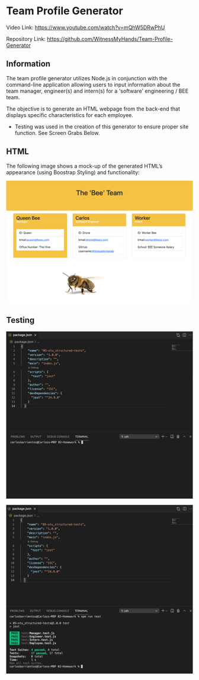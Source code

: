 # Team Profile Generator

Video Link: https://www.youtube.com/watch?v=mQhW5DRwPhU

Repository Link: https://github.com/WitnessMyHands/Team-Profile-Generator

## Information

The team profile generator utilizes Node.js in conjunction with the command-line application allowing users to input information about the team manager, engineer(s) and intern(s) for a 'software' engineering / BEE team.

The objective is to generate an HTML webpage from the back-end that displays specific characteristics for each employee.

* Testing was used in the creation of this generator to ensure proper site function. See Screen Grabs Below.

## HTML

The following image shows a mock-up of the generated HTML’s appearance (using Boostrap Styling) and functionality:

![HTML webpage titled “The 'BEE' Team” features three boxes listing employee names, titles, and other key info.](./assets/Home.jpg)

## Testing

![package.json file in place to run test(s).](./assets/test.jpg)

![Tests SUCCESSFULLY ran on all files, using 'npm run test'.](./assets/pass.jpg)
